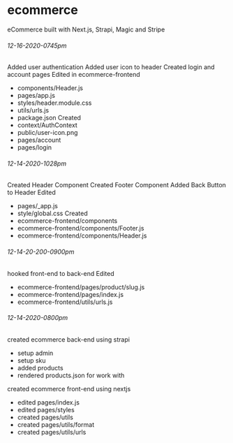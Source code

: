 # ecommerce
eCommerce built with Next.js, Strapi, Magic and Stripe

###### 12-16-2020-0745pm
Added user authentication
Added user icon to header
Created login and account pages
Edited in ecommerce-frontend
* components/Header.js
* pages/app.js
* styles/header.module.css
* utils/urls.js
* package.json
Created
* context/AuthContext
* public/user-icon.png
* pages/account
* pages/login

###### 12-14-2020-1028pm
Created Header Component
Created Footer Component
Added Back Button to Header
Edited
* pages/_app.js
* style/global.css
Created 
* ecommerce-frontend/components
* ecommerce-frontend/components/Footer.js
* ecommerce-frontend/components/Header.js

###### 12-14-20-200-0900pm
hooked front-end to back-end
Edited
* ecommerce-frontend/pages/product/slug.js
* ecommerce-frontend/pages/index.js
* ecommerce-frontend/utils/urls.js

###### 12-14-2020-0800pm
created ecommerce back-end using strapi
* setup admin
* setup sku
* added products
* rendered products.json for work with

created ecommerce front-end using nextjs
* edited pages/index.js
* edited pages/styles
* created pages/utils
* created pages/utils/format
* created pages/utils/urls



